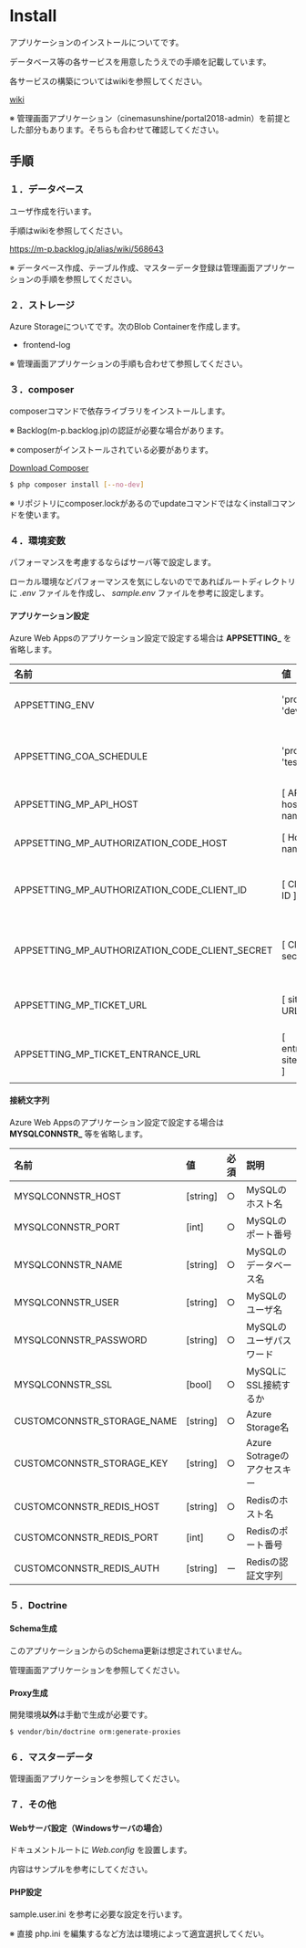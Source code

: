 # Install

アプリケーションのインストールについてです。

データベース等の各サービスを用意したうえでの手順を記載しています。

各サービスの構築についてはwikiを参照してください。

[wiki](https://m-p.backlog.jp/alias/wiki/508245)

※ 管理画面アプリケーション（cinemasunshine/portal2018-admin）を前提とした部分もあります。そちらも合わせて確認してください。

## 手順

### １．データベース

ユーザ作成を行います。

手順はwikiを参照してください。

https://m-p.backlog.jp/alias/wiki/568643

※ データベース作成、テーブル作成、マスターデータ登録は管理画面アプリケーションの手順を参照してください。

### ２．ストレージ

Azure Storageについてです。次のBlob Containerを作成します。

- frontend-log

※ 管理画面アプリケーションの手順も合わせて参照してください。

### ３．composer

composerコマンドで依存ライブラリをインストールします。

※ Backlog(m-p.backlog.jp)の認証が必要な場合があります。

※ composerがインストールされている必要があります。

[Download Composer](https://getcomposer.org/download/)

```sh
$ php composer install [--no-dev]
```

※ リポジトリにcomposer.lockがあるのでupdateコマンドではなくinstallコマンドを使います。

### ４．環境変数

パフォーマンスを考慮するならばサーバ等で設定します。

ローカル環境などパフォーマンスを気にしないのでであればルートディレクトリに *.env* ファイルを作成し、 *sample.env* ファイルを参考に設定します。

#### アプリケーション設定

Azure Web Appsのアプリケーション設定で設定する場合は **APPSETTING_** を省略します。

|名前|値|説明|
|:--|:--|:--|
|APPSETTING_ENV|'prod' or 'dev'|アプリケーションの実行環境|
|APPSETTING_COA_SCHEDULE|'prod' or 'test'|コアシステムズ様スケジュールの接続環境|
|APPSETTING_MP_API_HOST|[ API host name ]|APIホスト名|
|APPSETTING_MP_AUTHORIZATION_CODE_HOST|[ Host name ]|Authorization Code Grantのホスト名|
|APPSETTING_MP_AUTHORIZATION_CODE_CLIENT_ID|[ Client ID ]|Authorization Code GrantのクライアントID|
|APPSETTING_MP_AUTHORIZATION_CODE_CLIENT_SECRET|[ Client secret ]|Authorization Code Grantのクライアント シークレット|
|APPSETTING_MP_TICKET_URL|[ site URL ]|MPオンラインチケットのURL|
|APPSETTING_MP_TICKET_ENTRANCE_URL|[ entrance site URL ]|MPオンラインチケットのエントランスURL|

#### 接続文字列

Azure Web Appsのアプリケーション設定で設定する場合は **MYSQLCONNSTR_** 等を省略します。

|名前|値|必須|説明|
|:--|:--|:--|:--|
|MYSQLCONNSTR_HOST|[string]|○|MySQLのホスト名|
|MYSQLCONNSTR_PORT|[int]|○|MySQLのポート番号|
|MYSQLCONNSTR_NAME|[string]|○|MySQLのデータベース名|
|MYSQLCONNSTR_USER|[string]|○|MySQLのユーザ名|
|MYSQLCONNSTR_PASSWORD|[string]|○|MySQLのユーザパスワード|
|MYSQLCONNSTR_SSL|[bool]|○|MySQLにSSL接続するか|
|CUSTOMCONNSTR_STORAGE_NAME|[string]|○|Azure Storage名|
|CUSTOMCONNSTR_STORAGE_KEY|[string]|○|Azure Sotrageのアクセスキー|
|CUSTOMCONNSTR_REDIS_HOST|[string]|○|Redisのホスト名|
|CUSTOMCONNSTR_REDIS_PORT|[int]|○|Redisのポート番号|
|CUSTOMCONNSTR_REDIS_AUTH|[string]|ー|Redisの認証文字列|

### ５．Doctrine

#### Schema生成

このアプリケーションからのSchema更新は想定されていません。

管理画面アプリケーションを参照してください。

#### Proxy生成

開発環境**以外**は手動で生成が必要です。

```sh
$ vendor/bin/doctrine orm:generate-proxies
```

### ６．マスターデータ

管理画面アプリケーションを参照してください。

### ７．その他

#### Webサーバ設定（Windowsサーバの場合）

ドキュメントルートに *Web.config* を設置します。

内容はサンプルを参考にしてください。

#### PHP設定

sample.user.ini を参考に必要な設定を行います。

※ 直接 php.ini を編集するなど方法は環境によって適宜選択してくだい。
